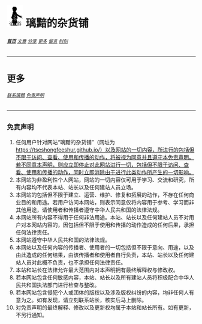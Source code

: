 # [<img src="图标.png" alt="Logo" style="zoom:7%;" />](index.html) 璃黯的杂货铺

###### **[`首页`](index.html)**		[`文章`](文章.html)		[`分享`](分享.html)		[`更多`](更多.html)		[`留言`](留言.html)		[`时刻`](时刻.html)

---

# `更多`

###### [`联系璃黯`](更多_联系璃黯.html)		[`免责声明`](更多_免责声明.html)

----

## `免责声明`

1. 任何用户针对网站“璃黯的杂货铺”（网址为 https://tseshongfeeshur.github.io/）以及网站的一切内容，所进行的包括但不限于访问、查看、使用和传播的动作，将被视为同意并且遵守本免责声明。若不同意本声明，则应立即停止对此网站进行一切，包括但不限于访问、查看、使用和传播的动作，同时立即消除由于进行此类动作所产生的一切影响。
2. 本网站为非盈利性个人网站，网站的一切内容仅可用于学习、交流和研究，所有内容均不代表本站、站长以及任何建站人员立场。
3. 本网站的包括但不限于建立、运营、维护、修复和拓展的动作，不存在任何商业目的和用途。若用户访问本网站，则表示同意仅将内容用于参考、学习而非其他用途，请使用者和传播者遵守中华人民共和国的法律法规。
4. 本网站所有内容不得用于任何非法用途。本站、站长以及任何建站人员不对用户对本网站内容的，因包括但不限于使用和传播的动作造成的任何后果，承担任何法律责任。
5. 本网站遵守中华人民共和国的法律法规。
6. 本网站以及任何内容的传播者、使用者的一切包括但不限于意向、用途，以及由此造成的任何结果，由该传播者和使用者自行负责，本站、站长以及任何建站人员对此概不负责，也不承担任何法律责任。
7. 本站和站长在法律允许最大范围内对本声明拥有最终解释权与修改权。
8. 若本网站包含任何敏感内容，本站、站长以及所有建站人员将积极配合中华人民共和国执法部门进行检查与整改。
9. 若本网站包含侵犯个人或团体的版权以及涉及版权纠纷的内容，均非任何人有意为之。如有发现，请立刻联系站长，核实后马上删除。
10. 对免责声明的最终解释、修改以及更新权均属于本站和站长所有。如有更新，不另行通知。